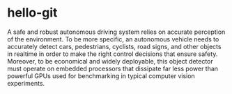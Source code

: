 # hello-git

A safe and robust autonomous driving system relies on
accurate perception of the environment. To be more specific,
an autonomous vehicle needs to accurately detect cars,
pedestrians, cyclists, road signs, and other objects in realtime
in order to make the right control decisions that ensure
safety. Moreover, to be economical and widely deployable,
this object detector must operate on embedded processors
that dissipate far less power than powerful GPUs used for
benchmarking in typical computer vision experiments.
